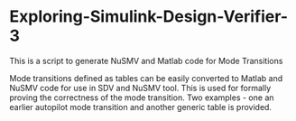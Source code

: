 # Exploring-Simulink-Design-Verifier-3
This is a script to generate NuSMV and Matlab code for Mode Transitions

Mode transitions defined as tables can be easily converted to Matlab and NuSMV code for use in SDV and NuSMV tool. This is used for formally proving the correctness of the mode transition. Two examples - one an earlier autopilot mode transition and another generic table is provided.

